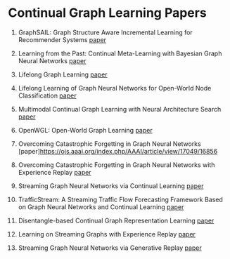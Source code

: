 # Continual Graph Learning Papers

1. GraphSAIL: Graph Structure Aware Incremental Learning for Recommender Systems [paper](https://dl.acm.org/doi/pdf/10.1145/3340531.3412754)

2. Learning from the Past: Continual Meta-Learning with Bayesian Graph Neural Networks [paper](https://ojs.aaai.org/index.php/AAAI/article/download/5942/5798)

3. Lifelong Graph Learning [paper](https://openaccess.thecvf.com/content/CVPR2022/papers/Wang_Lifelong_Graph_Learning_CVPR_2022_paper.pdf)

4. Lifelong Learning of Graph Neural Networks for Open-World Node Classification [paper](https://ieeexplore.ieee.org/iel7/9533266/9533267/09533412.pdf)

5. Multimodal Continual Graph Learning with Neural Architecture Search [paper](https://dl.acm.org/doi/pdf/10.1145/3485447.3512176)

6. OpenWGL: Open-World Graph Learning [paper](https://ieeexplore.ieee.org/iel7/9338245/9338248/09338284.pdf)

7. Overcoming Catastrophic Forgetting in Graph Neural Networks [paper]https://ojs.aaai.org/index.php/AAAI/article/view/17049/16856

8. Overcoming Catastrophic Forgetting in Graph Neural Networks with Experience Replay [paper](https://ojs.aaai.org/index.php/AAAI/article/view/16602/16409)

9. Streaming Graph Neural Networks via Continual Learning [paper](https://dl.acm.org/doi/pdf/10.1145/3340531.3411963)

10. TrafficStream: A Streaming Traffic Flow Forecasting Framework Based on Graph Neural Networks and Continual Learning [paper](https://arxiv.org/pdf/2106.06273)

11. Disentangle-based Continual Graph Representation Learning [paper](https://arxiv.org/pdf/2010.02565)

12. Learning on Streaming Graphs with Experience Replay [paper](https://dl.acm.org/doi/pdf/10.1145/3477314.3507113)

13. Streaming Graph Neural Networks via Generative Replay [paper](https://dl.acm.org/doi/pdf/10.1145/3534678.3539336)



 

